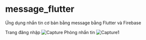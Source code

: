 # message_flutter
Ứng dụng nhắn tin cơ bản bằng message bằng Flutter và Firebase 

Trang đăng nhập
![Capture](https://github.com/user-attachments/assets/ef113ec6-b0d1-441e-999d-f1602838f3ef)
Phòng nhắn tin
![Capture1](https://github.com/user-attachments/assets/b96bbf37-c03a-4d7c-bd71-5ed09979ea96)
